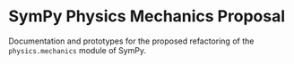 # SymPy Physics Mechanics Proposal

Documentation and prototypes for the proposed refactoring of the `physics.mechanics` module of SymPy.
